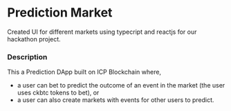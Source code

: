 # Prediction Market
Created UI for different markets using typecript and reactjs for our hackathon project.

### Description
This a Prediction DApp built on ICP Blockchain where, 
* a user can bet to predict the outcome of an event in the market (the user uses ckbtc tokens to bet), or 
* a user can also create markets with events for other users to predict. 
